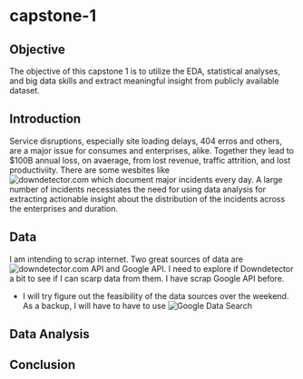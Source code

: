 # capstone-1

## Objective

The objective of this capstone 1 is to utilize the EDA, statistical analyses, and big data skills and extract meaningful insight from publicly available dataset.

## Introduction

Service disruptions, especially site loading delays, 404 erros and others, are a major issue for consumes and enterprises, alike. Together they lead to $100B annual loss, on avaerage, from lost revenue, traffic attrition, and lost productiviity. There are some wesbites like  
![downdetector.com](https://downdetector.com/ "downdetector.com") which document major incidents every day. A large number of incidents necessiates the need for using data analysis for extracting actionable insight about the distribution of the incidents across the enterprises and duration. 

## Data 

I am intending to scrap internet. Two great sources of data are ![downdetector.com](https://downdetector.com/ "downdetector.com") API and Google API. I need to explore if Downdetector a bit to see if I can scarp data from them. I have scrap Google API before. 

* I will try figure out the feasibility of the data sources over the weekend. As a backup, I will have to have to use ![Google Data Search](https://datasetsearch.research.google.com/ "datasetsearch.research.google.com/")

## Data Analysis

## Conclusion
